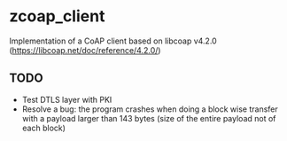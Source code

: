 # zcoap_client
  Implementation of a CoAP client based on libcoap v4.2.0 (https://libcoap.net/doc/reference/4.2.0/)
  
## TODO 
  * Test DTLS layer with PKI
  * Resolve a bug: the program crashes when doing a block wise transfer with a payload larger than 143 bytes (size of the entire payload not of each block)
  
  
